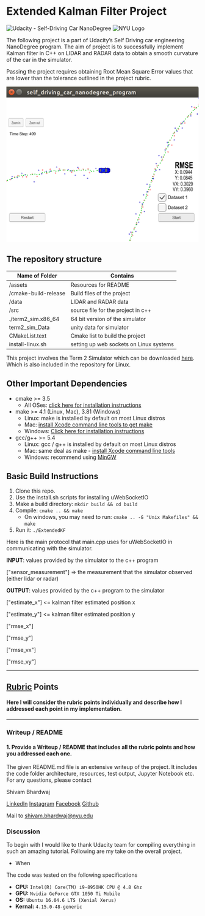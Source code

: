 # Extended Kalman Filter Project 
![Udacity - Self-Driving Car NanoDegree](https://s3.amazonaws.com/udacity-sdc/github/shield-carnd.svg) <img src="https://engineering.nyu.edu/sites/default/files/2019-01/tandon_long_color.png" alt="NYU Logo" width="130" height="whatever">

The following project is a part of Udacity’s Self Driving car engineering NanoDegree program. The aim of project is to successfully implement Kalman filter in C++ on LIDAR and RADAR data to obtain a smooth curvature of the car in the simulator. 

Passing the project requires obtaining Root Mean Square Error values that are lower than the tolerance outlined in the project rubric. 

![1558277568331](assets/1558277568331.png)

## The repository structure

| Name of Folder       | Contains                                |
| -------------------- | --------------------------------------- |
| /assets              | Resources for README                    |
| /cmake-build-release | Build files of the project              |
| /data                | LIDAR and RADAR data                    |
| /src                 | source file for the project in c++      |
| ./term2_sim.x86_64   | 64 bit version of the simulator         |
| term2_sim_Data       | unity data for simulator                |
| CMakeList.text       | Cmake list to build the project         |
| install-linux.sh     | setting up web sockets on Linux systems |

This project involves the Term 2 Simulator which can be downloaded [here](https://github.com/udacity/self-driving-car-sim/releases). Which is also included in the repository for Linux.

## Other Important Dependencies

- cmake >= 3.5
  - All OSes: [click here for installation instructions](https://cmake.org/install/)
- make >= 4.1 (Linux, Mac), 3.81 (Windows)
  - Linux: make is installed by default on most Linux distros
  - Mac: [install Xcode command line tools to get make](https://developer.apple.com/xcode/features/)
  - Windows: [Click here for installation instructions](http://gnuwin32.sourceforge.net/packages/make.htm)
- gcc/g++ >= 5.4
  - Linux: gcc / g++ is installed by default on most Linux distros
  - Mac: same deal as make - [install Xcode command line tools](https://developer.apple.com/xcode/features/)
  - Windows: recommend using [MinGW](http://www.mingw.org/)

## Basic Build Instructions

1. Clone this repo.
2. Use the install.sh scripts for installing uWebSocketIO  
3. Make a build directory: `mkdir build && cd build`
4. Compile: `cmake .. && make` 
   - On windows, you may need to run: `cmake .. -G "Unix Makefiles" && make`
5. Run it: `./ExtendedKF `

Here is the main protocol that main.cpp uses for uWebSocketIO in communicating with the simulator.


**INPUT**: values provided by the simulator to the c++ program

["sensor_measurement"] => the measurement that the simulator observed (either lidar or radar)

**OUTPUT**: values provided by the c++ program to the simulator

["estimate_x"] <= kalman filter estimated position x

["estimate_y"] <= kalman filter estimated position y

["rmse_x"]

["rmse_y"]

["rmse_vx"]

["rmse_vy"]

---

## [Rubric](<https://review.udacity.com/#!/rubrics/748/view>) Points

#### Here I will consider the rubric points individually and describe how I addressed each point in my implementation.  

------

### Writeup / README

#### 1. Provide a Writeup / README that includes all the rubric points and how you addressed each one.    

The given README.md file is an extensive writeup of the project. It includes the code folder architecture, resources, test output, Jupyter Notebook etc. For any questions, please contact 

Shivam Bhardwaj 

 [LinkedIn](<https://www.linkedin.com/in/shivamnyu/>) [Instagram](https://www.instagram.com/lazy.shivam/) [Facebook](<https://www.facebook.com/shivambhardwaj2008>) [Github](https://github.com/Shivam-Bhardwaj)

Mail to shivam.bhardwaj@nyu.edu

### Discussion

To begin with I would like to thank Udacity team for compiling everything in such an amazing tutorial. Following are my take on the overall project.

- When 

The code was tested on the following specifications

- **CPU:** `Intel(R) Core(TM) i9-8950HK CPU @ 4.8 Ghz`
- **GPU:** `Nvidia GeForce GTX 1050 Ti Mobile`
- **OS:** `Ubuntu 16.04.6 LTS (Xenial Xerus)` 
- **Kernal:** `4.15.0-48-generic`

